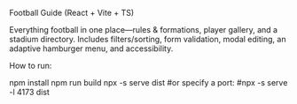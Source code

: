Football Guide (React + Vite + TS)

Everything football in one place—rules & formations, player gallery, and a stadium directory. Includes filters/sorting, form validation, modal editing, an adaptive hamburger menu, and accessibility.

How to run:

npm install
npm run build
npx -s serve dist
#or specify a port:
#npx -s serve -l 4173 dist
